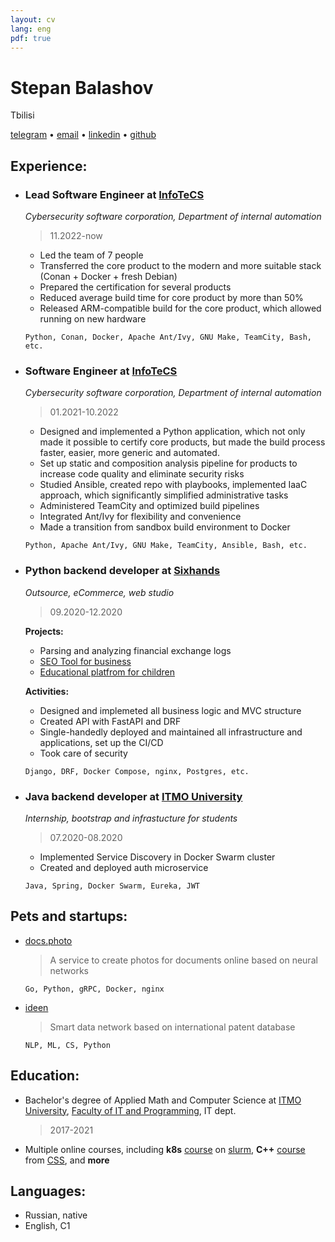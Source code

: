 ```yaml
---
layout: cv
lang: eng
pdf: true
---
```

# Stepan Balashov

Tbilisi

[telegram](https://tg.me/StBalashov) • [email](mailto:stbalashov@gmail.com) • [linkedin](https://www.linkedin.com/in/stbalashov) • [github](https://github.com/StBalashov)

## Experience:

- ### Lead Software Engineer at [InfoTeCS](https://infotecs.ru/)
    *Cybersecurity software corporation, Department of internal automation*
    
    > 11.2022-now
    
    - Led the team of 7 people
    - Transferred the core product to the modern and more suitable stack (Conan + Docker + fresh Debian)
    - Prepared the certification for several products
    - Reduced average build time for core product by  more than 50%
    - Released ARM-compatible build for the core product, which allowed running on new hardware

    ```
    Python, Conan, Docker, Apache Ant/Ivy, GNU Make, TeamCity, Bash, etc.
    ```

- ### Software Engineer at [InfoTeCS](https://infotecs.ru/)
    *Cybersecurity software corporation, Department of internal automation*
    
    > 01.2021-10.2022

    - Designed and implemented a Python application, which not only made it possible to certify core products, but made the build process faster, easier, more generic and automated.
    - Set up static and composition analysis pipeline for products to increase code quality and eliminate security risks
    - Studied Ansible, created repo with playbooks, implemented IaaC approach, which significantly simplified administrative tasks
    - Administered TeamCity and optimized build pipelines
    - Integrated Ant/Ivy for flexibility and convenience
    - Made a transition from sandbox build environment to Docker  
    
    ```
    Python, Apache Ant/Ivy, GNU Make, TeamCity, Ansible, Bash, etc.
    ```  

- ### Python backend developer at [Sixhands](https://sixhands.co/)
    *Outsource, eCommerce, web studio*

    > 09.2020-12.2020

    **Projects:**

    - Parsing and analyzing financial exchange logs
    - [SEO Tool for business](localranktracker.com)
    - [Educational platfrom for children](uchisigrai.ru)

    **Activities:**

    - Designed and implemeted all business logic and MVC structure 
    - Created API with FastAPI and DRF
    - Single-handedly deployed and maintained all infrastructure and applications, set up the CI/CD
    - Took care of security

    ```
    Django, DRF, Docker Compose, nginx, Postgres, etc.
    ```


- ### Java backend developer at [ITMO University](https://en.itmo.ru)
    *Internship, bootstrap and infrastucture for students*

    > 07.2020-08.2020

    - Implemented Service Discovery in Docker Swarm cluster
    - Created and deployed auth microservice  

    ```
    Java, Spring, Docker Swarm, Eureka, JWT
    ```

## Pets and startups:
- [docs.photo](https://docs.photo/)
    > A service to create photos for documents online based on neural networks  
    ```
    Go, Python, gRPC, Docker, nginx
    ``` 
- [ideen](https://ideen.ai/)
    > Smart data network based on international patent database  
    ```
    NLP, ML, CS, Python
    ```
    
## Education:

- Bachelor's degree of Applied Math and Computer Science at [ITMO University](https://en.itmo.ru), [Faculty of IT and Programming](https://en.itmo.ru/en/faculty/7/fakultet_informacionnyh_tehnologiy_i_programmirovaniya.htm), IT dept. 
    >2017-2021

- Multiple online courses, including **k8s** [course](https://edu.slurm.io/courses/slurm-school-k8s-dev) on [slurm](https://edu.slurm.io/), **C++** [course](https://stepik.org/course/7) from [CSS](https://compscicenter.ru/), and **more** 


## Languages:
- Russian, native
- English, C1 
